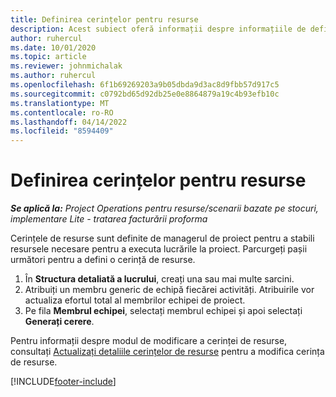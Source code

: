 ```yaml
---
title: Definirea cerințelor pentru resurse
description: Acest subiect oferă informații despre informațiile de definire a cerinței de resursă.
author: ruhercul
ms.date: 10/01/2020
ms.topic: article
ms.reviewer: johnmichalak
ms.author: ruhercul
ms.openlocfilehash: 6f1b69269203a9b05dbda9d3ac8d9fbb57d917c5
ms.sourcegitcommit: c0792bd65d92db25e0e8864879a19c4b93efb10c
ms.translationtype: MT
ms.contentlocale: ro-RO
ms.lasthandoff: 04/14/2022
ms.locfileid: "8594409"
---
```

# <a name="define-resource-requirements"></a>Definirea cerințelor pentru resurse

_**Se aplică la:** Project Operations pentru resurse/scenarii bazate pe stocuri, implementare Lite - tratarea facturării proforma_

Cerințele de resurse sunt definite de managerul de proiect pentru a stabili resursele necesare pentru a executa lucrările la proiect. Parcurgeți pașii următori pentru a defini o cerință de resurse.

1.  În **Structura detaliată a lucrului**, creați una sau mai multe sarcini.
2.  Atribuiți un membru generic de echipă fiecărei activități. Atribuirile vor actualiza efortul total al membrilor echipei de proiect.
3.  Pe fila **Membrul echipei**, selectați membrul echipei și apoi selectați **Generați cerere**.

Pentru informații despre modul de modificare a cerinței de resurse, consultați [Actualizați detaliile cerințelor de resurse](define-resource-requirements.md) pentru a modifica cerința de resurse.

[!INCLUDE[footer-include](../includes/footer-banner.md)]